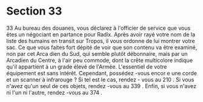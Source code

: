 # Section 33

33
Au bureau des douanes, vous déclarez à l'officier de service  que
vous êtes un négociant en partance pour Radix. Après avoir rayé
votre nom de la liste des humains en transit sur Tropos, il vous
ordonne de lui montrer votre sac. Ce que vous faites fort dépité
de voir que son contenu va être examiné, non par cet Arca dien du
Sud, qui semble plutôt débonnaire, mais par un Arcadien du
Centre, à l'air peu commode, dont la crête multicolore indique
qu'il appartient à un grade élevé de l'Armée. L'essentiel de votre
équipement est sans intérêt. Cependant, possédez -vous encor e
une corde et un scanner à infrarouge ? Si tel est le cas, rendez -
vous au 210 . Si vous n'avez qu'un seul de ces objets, rendez -vous
au 339 . Enfin, si vous n'avez ni l'un ni l'autre, rendez -vous au
374 .